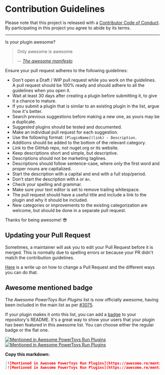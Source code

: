 # Contribution Guidelines

Please note that this project is released with a [Contributor Code of Conduct](code-of-conduct.md). By participating in this project you agree to abide by its terms.

---

Is your plugin awesome?

> Only awesome is awesome
>
> -- <cite>[The awesome manifesto](https://github.com/sindresorhus/awesome/blob/main/awesome.md#only-awesome-is-awesome)</cite>

Ensure your pull request adheres to the following guidelines:

- Don't open a Draft / WIP pull request while you work on the guidelines. A pull request should be 100% ready and should adhere to all the guidelines when you open it.
- Wait at least 30 days after creating a plugin before submitting it, to give it a chance to mature.
- If you submit a plugin that is similar to an existing plugin in the list, argue how it's better.
- Search previous suggestions before making a new one, as yours may be a duplicate.
- Suggested plugins should be tested and documented.
- Make an individual pull request for each suggestion.
- Use the following format: `[PluginName](link) - Description.`
- Additions should be added to the bottom of the relevant category.
- Link to the GitHub repo, not nuget.org or its website.
- Keep descriptions short and simple, but descriptive.
- Descriptions should not be marketing taglines.
- Descriptions should follow sentence-case, where only the first word and proper nouns are capitalized.
- Start the description with a capital and end with a full stop/period.
- Don't start the description with `A` or `An`.
- Check your spelling and grammar.
- Make sure your text editor is set to remove trailing whitespace.
- The pull request should have a useful title and include a link to the plugin and why it should be included.
- New categories or improvements to the existing categorization are welcome, but should be done in a separate pull request.

Thanks for being awesome! 😎

## Updating your Pull Request

Sometimes, a maintainer will ask you to edit your Pull Request before it is merged. This is normally due to spelling errors or because your PR didn't match the contribution guidelines.

[Here](https://github.com/RichardLitt/knowledge/blob/master/github/amending-a-commit-guide.md) is a write up on how to change a Pull Request and the different ways you can do that.

## Awesome mentioned badge

The *Awesome PowerToys Run Plugins* list is now officially awesome, having been included in the main list as per [#3075](https://github.com/sindresorhus/awesome/pull/3075).

If your plugin makes it onto this list, you can add a [badge](https://github.com/sindresorhus/awesome/blob/main/awesome.md#awesome-mentioned-badge) to your repository's README. It's a great way to show your users that your plugin has been featured in this awesome list. You can choose either the regular badge or the flat one.

[![Mentioned in Awesome PowerToys Run Plugins](https://awesome.re/mentioned-badge.svg)](https://github.com/hlaueriksson/awesome-powertoys-run-plugins)
[![Mentioned in Awesome PowerToys Run Plugins](https://awesome.re/mentioned-badge-flat.svg)](https://github.com/hlaueriksson/awesome-powertoys-run-plugins)

**Copy this markdown:**

```md
[![Mentioned in Awesome PowerToys Run Plugins](https://awesome.re/mentioned-badge.svg)](https://github.com/hlaueriksson/awesome-powertoys-run-plugins)
[![Mentioned in Awesome PowerToys Run Plugins](https://awesome.re/mentioned-badge-flat.svg)](https://github.com/hlaueriksson/awesome-powertoys-run-plugins)
```
